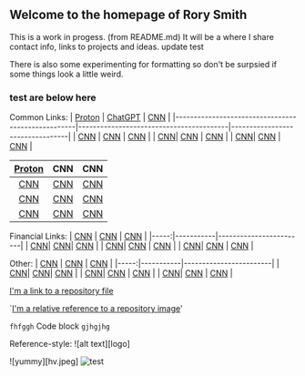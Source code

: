 ## Welcome to the homepage of Rory Smith
This is a work in progess.  (from README.md)
It will be a where I share contact info, links to projects and ideas.
update test

There is also some experimenting for formatting so don't be surpsied if some things look a little weird.


### test are below here

Common Links:
| [Proton](https://mail.proton.me/u/0/inbox)        | [ChatGPT](https://chat.openai.com)       | [CNN](https://www.cnn.com)      |
|---------------------------------------------------|-----------------------------------------|---------------------------------|
|     [CNN](https://www.cnn.com)                 | [CNN](https://www.cnn.com)                   | [CNN](https://www.cnn.com)            |
|     [CNN](https://www.cnn.com)| [CNN](https://www.cnn.com)    | [CNN](https://www.cnn.com)   |
|     [CNN](https://www.cnn.com)| [CNN](https://www.cnn.com)       | [CNN](https://www.cnn.com)  |



| [Proton](https://mail.proton.me/u/0/inbox)  | CNN                   |              CNN              |
|:-----------------------------:|:---------------------:|:-----------------------------:|
| [CNN](https://www.cnn.com)     | [CNN](https://www.cnn.com) | [CNN](https://www.cnn.com) |
| [CNN](https://www.cnn.com)     | [CNN](https://www.cnn.com) | [CNN](https://www.cnn.com) |
| [CNN](https://www.cnn.com)     | [CNN](https://www.cnn.com) | [CNN](https://www.cnn.com) |



Financial Links:
| [CNN](https://www.cnn.com)  | [CNN](https://www.cnn.com) | [CNN](https://www.cnn.com)     |
|-----:|-----------|------------------------|
|     [CNN](https://www.cnn.com)| [CNN](https://www.cnn.com)| [CNN](https://www.cnn.com)            |
|     [CNN](https://www.cnn.com)| [CNN](https://www.cnn.com)    | [CNN](https://www.cnn.com)   |
|     [CNN](https://www.cnn.com)| [CNN](https://www.cnn.com)       | [CNN](https://www.cnn.com)  |

Other:
| [CNN](https://www.cnn.com)  | [CNN](https://www.cnn.com) | [CNN](https://www.cnn.com)     |
|-----:|-----------|------------------------|
|     [CNN](https://www.cnn.com)| [CNN](https://www.cnn.com)| [CNN](https://www.cnn.com)            |
|     [CNN](https://www.cnn.com)| [CNN](https://www.cnn.com)    | [CNN](https://www.cnn.com)   |
|     [CNN](https://www.cnn.com)| [CNN](https://www.cnn.com)       | [CNN](https://www.cnn.com)  |


[I'm a link to a repository file](test.md)


`[I'm a relative reference to a repository image](hv.jpeg)'

```fhfggh```
Code block
```gjhgjhg```


Reference-style: 
![alt text][logo]
 
![yummy][hv.jpeg]
![test](https://github.com/rorycsmith/rorycsmith.github.io/blob/main/hv.jpeg)


